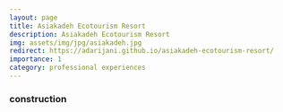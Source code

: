 ```yaml
---
layout: page
title: Asiakadeh Ecotourism Resort
description: Asiakadeh Ecotourism Resort
img: assets/img/jpg/asiakadeh.jpg
redirect: https://adarijani.github.io/asiakadeh-ecotourism-resort/
importance: 1
category: professional experiences
---
```


### construction

